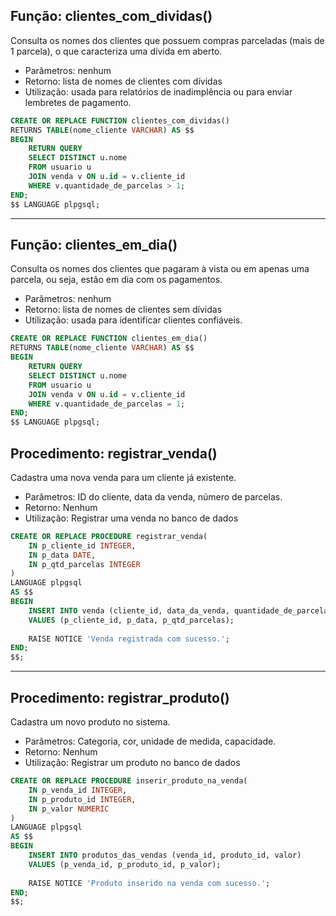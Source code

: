 ## Função: clientes_com_dividas()

Consulta os nomes dos clientes que possuem compras parceladas (mais de 1 parcela), o que caracteriza uma dívida em aberto.

- Parâmetros: nenhum
- Retorno: lista de nomes de clientes com dívidas
- Utilização: usada para relatórios de inadimplência ou para enviar lembretes de pagamento.
```sql
CREATE OR REPLACE FUNCTION clientes_com_dividas()
RETURNS TABLE(nome_cliente VARCHAR) AS $$
BEGIN
    RETURN QUERY
    SELECT DISTINCT u.nome
    FROM usuario u
    JOIN venda v ON u.id = v.cliente_id
    WHERE v.quantidade_de_parcelas > 1;
END;
$$ LANGUAGE plpgsql;

```

---

## Função: clientes_em_dia()

Consulta os nomes dos clientes que pagaram à vista ou em apenas uma parcela, ou seja, estão em dia com os pagamentos.

- Parâmetros: nenhum
- Retorno: lista de nomes de clientes sem dívidas
- Utilização: usada para identificar clientes confiáveis.

```sql
CREATE OR REPLACE FUNCTION clientes_em_dia()
RETURNS TABLE(nome_cliente VARCHAR) AS $$
BEGIN
    RETURN QUERY
    SELECT DISTINCT u.nome
    FROM usuario u
    JOIN venda v ON u.id = v.cliente_id
    WHERE v.quantidade_de_parcelas = 1;
END;
$$ LANGUAGE plpgsql;

```

## Procedimento: registrar_venda()
Cadastra uma nova venda para um cliente já existente.

- Parâmetros: ID do cliente, data da venda, número de parcelas.
- Retorno: Nenhum
- Utilização: Registrar uma venda no banco de dados

```sql
CREATE OR REPLACE PROCEDURE registrar_venda(
    IN p_cliente_id INTEGER,
    IN p_data DATE,
    IN p_qtd_parcelas INTEGER
)
LANGUAGE plpgsql
AS $$
BEGIN
    INSERT INTO venda (cliente_id, data_da_venda, quantidade_de_parcelas)
    VALUES (p_cliente_id, p_data, p_qtd_parcelas);
    
    RAISE NOTICE 'Venda registrada com sucesso.';
END;
$$;

```

---

## Procedimento: registrar_produto()
Cadastra um novo produto no sistema.

- Parâmetros: Categoria, cor, unidade de medida, capacidade.
- Retorno: Nenhum
- Utilização: Registrar um produto no banco de dados
```sql
CREATE OR REPLACE PROCEDURE inserir_produto_na_venda(
    IN p_venda_id INTEGER,
    IN p_produto_id INTEGER,
    IN p_valor NUMERIC
)
LANGUAGE plpgsql
AS $$
BEGIN
    INSERT INTO produtos_das_vendas (venda_id, produto_id, valor)
    VALUES (p_venda_id, p_produto_id, p_valor);
    
    RAISE NOTICE 'Produto inserido na venda com sucesso.';
END;
$$;

```
